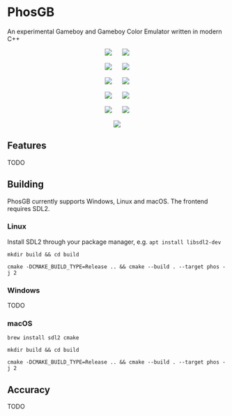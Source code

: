 # PhosGB

An experimental Gameboy and Gameboy Color Emulator written in modern C++

<p align="center">
  <img src="examples/Zelda_1.png" hspace="10">
  <img src="examples/Zelda_2.png" hspace="10">
</p>
<p align="center">
  <img src="examples/F1-Race_1.png" hspace="10">
  <img src="examples/F1-Race_2.png" hspace="10">
</p>
<p align="center">
  <img src="examples/SuperMarioLand_1.png" hspace="10">
  <img src="examples/SuperMarioLand_2.png" hspace="10">
</p>
<p align="center">
  <img src="examples/PokemonRed_1.png" hspace="10">
  <img src="examples/PokemonRed_2.png" hspace="10">
</p>
<p align="center">
  <img src="examples/Tetris_1.png" hspace="10">
  <img src="examples/Tetris_2.png" hspace="10">
</p>
<p align="center">
  <img src="examples/Debugger.png">
</p>

## Features

TODO

## Building

PhosGB currently supports Windows, Linux and macOS. The frontend requires SDL2.

### Linux

Install SDL2 through your package manager, e.g. ```apt install libsdl2-dev```

``` mkdir build && cd build ```

``` cmake -DCMAKE_BUILD_TYPE=Release .. && cmake --build . --target phos -j 2 ```

### Windows

TODO

### macOS

``` brew install sdl2 cmake ```

``` mkdir build && cd build ```

``` cmake -DCMAKE_BUILD_TYPE=Release .. && cmake --build . --target phos -j 2 ```

## Accuracy

TODO


